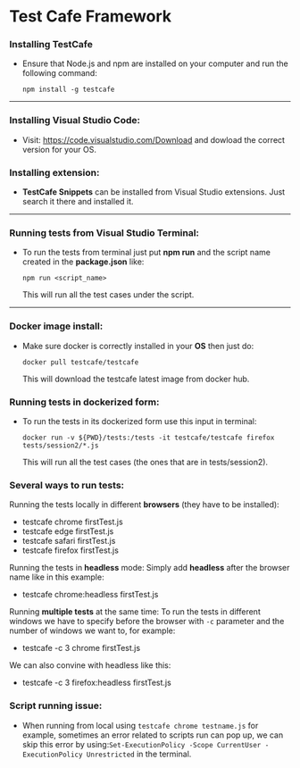 # Test Cafe Framework

### Installing **TestCafe**
- Ensure that Node.js and npm are installed on your computer and run the following command: 

    `npm install -g testcafe`

--------
### Installing Visual Studio Code:
- Visit: https://code.visualstudio.com/Download and dowload the correct version for your OS.

### Installing extension:
- **TestCafe Snippets** can be installed from       Visual Studio extensions. Just search it there and installed it.

----
### Running tests from Visual Studio Terminal:
- To run the tests from terminal just put **npm run** and the script name created in the **package.json** like:

    `npm run <script_name>`

    This will run all the test cases under the script.
    
----
### Docker image install:
- Make sure docker is correctly installed in your **OS** then just do:

    `docker pull testcafe/testcafe` 
    
    This will download the testcafe latest image from docker hub.

### Running tests in dockerized form:
- To run the tests in its dockerized form use this input in terminal: 

    `docker run -v ${PWD}/tests:/tests -it testcafe/testcafe firefox tests/session2/*.js`

    This will run all the test cases (the ones that are in tests/session2).

### Several ways to run tests:
Running the tests locally in different **browsers** (they have to be installed):
- testcafe chrome firstTest.js
- testcafe edge firstTest.js
- testcafe safari firstTest.js
- testcafe firefox firstTest.js

Running the tests in **headless** mode:
Simply add **headless** after the browser name like in this example:
- testcafe chrome:headless firstTest.js

Running **multiple tests** at the same time:
To run the tests in different windows we have to specify before the browser with `-c` parameter and the number of windows we want to, for example:
- testcafe -c 3 chrome firstTest.js

We can also convine with headless like this:
- testcafe -c 3 firefox:headless firstTest.js

### Script running issue:
- When running from local using `testcafe chrome testname.js` for example, sometimes an error related to scripts run can pop up, we can skip this error by using:`Set-ExecutionPolicy -Scope CurrentUser -ExecutionPolicy Unrestricted` in the terminal.